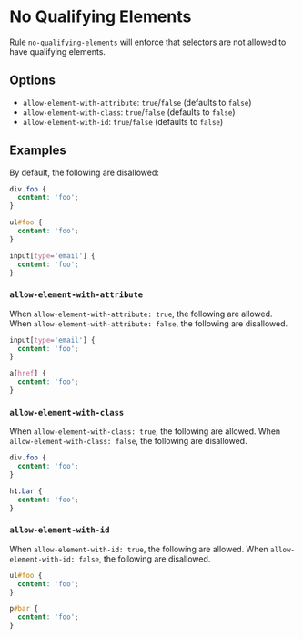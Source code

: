 # No Qualifying Elements

Rule `no-qualifying-elements` will enforce that selectors are not allowed to have qualifying elements.

## Options

* `allow-element-with-attribute`: `true`/`false` (defaults to `false`)
* `allow-element-with-class`: `true`/`false` (defaults to `false`)
* `allow-element-with-id`: `true`/`false` (defaults to `false`)

## Examples

By default, the following are disallowed:

```scss
div.foo {
  content: 'foo';
}

ul#foo {
  content: 'foo';
}

input[type='email'] {
  content: 'foo';
}
```

### `allow-element-with-attribute`

When `allow-element-with-attribute: true`, the following are allowed. When `allow-element-with-attribute: false`, the following are disallowed.

```scss
input[type='email'] {
  content: 'foo';
}

a[href] {
  content: 'foo';
}
```

### `allow-element-with-class`

When `allow-element-with-class: true`, the following are allowed. When `allow-element-with-class: false`, the following are disallowed.

```scss
div.foo {
  content: 'foo';
}

h1.bar {
  content: 'foo';
}
```

### `allow-element-with-id`

When `allow-element-with-id: true`, the following are allowed. When `allow-element-with-id: false`, the following are disallowed.

```scss
ul#foo {
  content: 'foo';
}

p#bar {
  content: 'foo';
}
```

